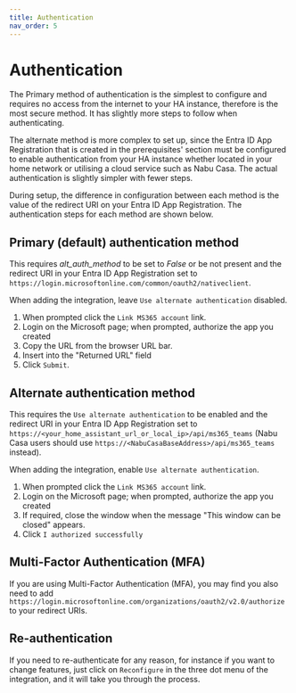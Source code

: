 ```yaml
---
title: Authentication
nav_order: 5
---
```


# Authentication

The Primary method of authentication is the simplest to configure and requires no access from the internet to your HA instance, therefore is the most secure method. It has slightly more steps to follow when authenticating.

The alternate method is more complex to set up, since the Entra ID App Registration that is created in the prerequisites' section must be configured to enable authentication from your HA instance whether located in your home network or utilising a cloud service such as Nabu Casa. The actual authentication is slightly simpler with fewer steps.

During setup, the difference in configuration between each method is the value of the redirect URI on your Entra ID App Registration. The authentication steps for each method are shown below.

## Primary (default) authentication method
This requires *alt_auth_method* to be set to *False* or be not present and the redirect URI in your Entra ID App Registration  set to `https://login.microsoftonline.com/common/oauth2/nativeclient`.

When adding the integration, leave `Use alternate authentication` disabled.
1. When prompted click the `Link MS365 account` link.
1. Login on the Microsoft page; when prompted, authorize the app you created
1. Copy the URL from the browser URL bar.
1. Insert into the "Returned URL" field
1. Click `Submit`.

## Alternate authentication method
This requires the `Use alternate authentication` to be enabled and the redirect URI in your Entra ID App Registration set to `https://<your_home_assistant_url_or_local_ip>/api/ms365_teams` (Nabu Casa users should use `https://<NabuCasaBaseAddress>/api/ms365_teams` instead).

When adding the integration, enable `Use alternate authentication`.
1. When prompted click the `Link MS365 account` link.
1. Login on the Microsoft page; when prompted, authorize the app you created
1. If required, close the window when the message "This window can be closed" appears.
1. Click `I authorized successfully`

## Multi-Factor Authentication (MFA)
If you are using Multi-Factor Authentication (MFA), you may find you also need to add `https://login.microsoftonline.com/organizations/oauth2/v2.0/authorize` to your redirect URIs.

## Re-authentication
If you need to re-authenticate for any reason, for instance if you want to change features, just click on `Reconfigure` in the three dot menu of the integration, and it will take you through the process.
